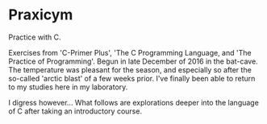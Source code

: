 # Praxicym
Practice with C.

Exercises from 'C-Primer Plus', 'The C Programming Language, and 'The Practice of Programming'.
Begun in late December of 2016 in the bat-cave.
The temperature was pleasant for the season, and especially so after the so-called 'arctic blast' of a few weeks prior.
I've finally been able to return to my studies here in my laboratory. 

I digress however...
What follows are explorations deeper into the language of C after taking an introductory course.
